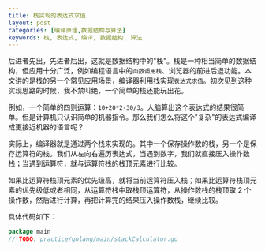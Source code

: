 ```yaml
---
title: 栈实现的表达式求值
layout: post
categories: [编译原理,数据结构与算法]
keywords: 栈, 表达式, 编译, 数据结构, 算法
---
```


后进者先出，先进者后出，这就是数据结构中的"栈"。栈是一种相当简单的数据结构，但应用十分广泛，例如编程语言中的`函数调用栈`、浏览器的前进后退功能。本文讲的是栈的另一个常见应用场景，编译器利用栈实现`表达式求值`。初次见到这种实现思路的时候，我不禁叫绝，一个简单的栈还能玩出花。

例如，一个简单的四则运算：`10+20*2-30/3`。人脑算出这个表达式的结果很简单。但是计算机只认识简单的机器指令。那么我们怎么将这个"复杂"的表达式编译成更接近机器的语言呢？

实际上，编译器就是通过两个栈来实现的。其中一个保存操作数的栈，另一个是保存运算符的栈。我们从左向右遍历表达式，当遇到数字，我们就直接压入操作数栈；当遇到运算符，就与运算符栈的栈顶元素进行比较。

如果比运算符栈顶元素的优先级高，就将当前运算符压入栈；如果比运算符栈顶元素的优先级低或者相同，从运算符栈中取栈顶运算符，从操作数栈的栈顶取 2 个操作数，然后进行计算，再把计算完的结果压入操作数栈，继续比较。

具体代码如下：

```go
package main
// TODO: practice/golang/main/stackCalculator.go
```